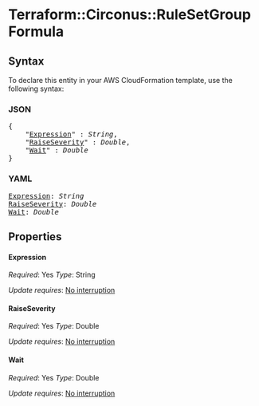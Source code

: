# Terraform::Circonus::RuleSetGroup Formula

## Syntax

To declare this entity in your AWS CloudFormation template, use the following syntax:

### JSON

<pre>
{
    "<a href="#expression" title="Expression">Expression</a>" : <i>String</i>,
    "<a href="#raiseseverity" title="RaiseSeverity">RaiseSeverity</a>" : <i>Double</i>,
    "<a href="#wait" title="Wait">Wait</a>" : <i>Double</i>
}
</pre>

### YAML

<pre>
<a href="#expression" title="Expression">Expression</a>: <i>String</i>
<a href="#raiseseverity" title="RaiseSeverity">RaiseSeverity</a>: <i>Double</i>
<a href="#wait" title="Wait">Wait</a>: <i>Double</i>
</pre>

## Properties

#### Expression

_Required_: Yes
_Type_: String

_Update requires_: [No interruption](https://docs.aws.amazon.com/AWSCloudFormation/latest/UserGuide/using-cfn-updating-stacks-update-behaviors.html#update-no-interrupt)

#### RaiseSeverity

_Required_: Yes
_Type_: Double

_Update requires_: [No interruption](https://docs.aws.amazon.com/AWSCloudFormation/latest/UserGuide/using-cfn-updating-stacks-update-behaviors.html#update-no-interrupt)

#### Wait

_Required_: Yes
_Type_: Double

_Update requires_: [No interruption](https://docs.aws.amazon.com/AWSCloudFormation/latest/UserGuide/using-cfn-updating-stacks-update-behaviors.html#update-no-interrupt)

